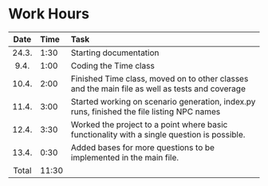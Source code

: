 # Work Hours
| Date | Time | Task |
| :---:|:-----|:-----|
| 24.3.| 1:30 | Starting documentation |
| 9.4. | 1:00 | Coding the Time class  |
| 10.4.| 2:00 | Finished Time class, moved on to other classes and the main file as well as tests and coverage |
| 11.4.| 3:00 | Started working on scenario generation, index.py runs, finished the file listing NPC names |
| 12.4.| 3:30 | Worked the project to a point where basic functionality with a single question is possible. |
| 13.4.| 0:30 | Added bases for more questions to be implemented in the main file. |
| Total| 11:30| |

